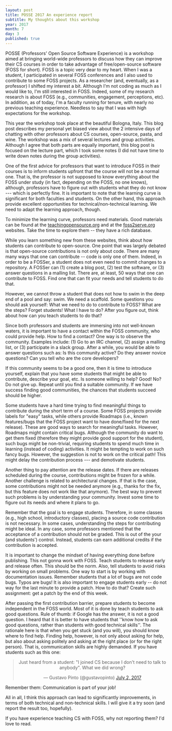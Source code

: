 ```yaml
---
layout: post
title: POSSE 2017 An experience report
subtitle: My thoughts about this workshop
year: 2017
month: 7
day: 3
published: true
---
```


POSSE (Professors' Open Source Software Experience) is a workshop aimed at bringing world-wide professors to discuss how they can improve their CS courses in order to take advantage of free/open-source software (FOSS for short). FOSS is a topic very dear to my heart. When I was a student, I participated in several FOSS conferences and I also used to contribute to some FOSS projects. As a researcher (and, eventually, as a professor) I shifted my interest a bit. Although I'm not coding as much as I would like to, I'm still interested in FOSS. Indeed, some of my research research is about FOSS (e.g., communities, engagement, perceptions, etc). In addition, as of today, I'm a faculty running for tenure, with nearly no previous teaching experience. Needless to say that I was with high expectations for the workshop.

This year the workshop took place at the beautiful Bologna, Italy. This blog post describes my personal yet biased view about the 2 intensive days of chatting with other professors about CS courses, open-source, pasta, and wine. The workshop was a mix of several lectures and group activities. Although I agree that both parts are equally important, this blog post is focused on the lecture part, which I took some notes  (I did not have time to write down notes during the group activities).

One of the first advice for professors that want to introduce FOSS in their courses is to inform students upfront that the course will not be a normal one. That is, the professor is not supposed to know everything about the FOSS under study (in fact, depending on the FOSS, no one knows), although, professors have to figure out with students what they do not know --- which is perfectly fine. It is important to note that the learning curve is significant for both faculties and students. On the other hand, this approach provide excellent opportunities for technical/non-technical learning. We need to adapt the learning approach, though.

To minimize the learning curve, professors need materials. Good materials can be found at the [teachingopensource.org](http://teachingopensource.org/) and at the [foss2serve.org](http://foss2serve.org/) websites. Take the time to explore them -- they have a rich database.

While you learn something new from these websites, think about how students can contribute to open-source. One point that was largely debated is that open-source contributions is not only about code. There are many many ways that one can contribute -- code is only one of them. Indeed, in order to be a FOSSer, a student does not even need to commit changes to a repository. A FOSSer can (1) create a blog post, (2) test the software, or (3) answer questions in a malling list. There are, at least, 50 ways that one can contribute to FOSS. Find one that can fit your needs and tell students to do that.

However, we cannot throw a student that does not how to swim in the deep end of a pool and say: swim. We need a scaffold. Some questions you should ask yourself: What we need to do to contribute to FOSS? What are the steps? Forget students! What I have to do? After you figure out, think about how can you teach students to do that?

Since both professors and students are immersing into not well-known waters, it is important to have a contact within the FOSS community, who could provide help. How to find a contact? One way is to observe the community. Examples include: (1) Go to an IRC channel, (2) assign a malling list, or (3) participate in a slack group. After a while, you would be able to answer questions such as: Is this community active? Do they answer novice questions? Can you tell who are the core developers?

If this community seems to be a good one, then it is time to introduce yourself, explain that you have some students that might be able to contribute, describe your goal, etc. Is someone willing to help? Good! No? Do not give up. Repeat until you find a suitable community. If we have success finding good communities, the chances that students succeed should be higher.

Some students have a hard time trying to find meaningful things to contribute during the short term of a course. Some FOSS projects provide labels for "easy" tasks, while others provide Roadmaps (i.e., known features/bugs that the FOSS project want to have done/fixed for the next release). These are good ways to search for meaningful tasks. However, Roadmaps might contain critical bugs. Although the community do want to get them fixed (therefore they might provide good support for the student), such bugs might be non-trivial, requiring students to spend much time in learning (instead of coding) activities. It might be tempting to work on such fancy bugs. However, the suggestion is not to work on the critical path! This might delay the contribution process --- and demotivate students.

Another thing to pay attention are the release dates. If there are releases scheduled during the course, contributions might be frozen for a while. Another challenge is related to architectural changes. If that is the case, some contributions might not be needed anymore (e.g., thanks for the fix, but this feature does not work like that anymore). The best way to prevent such problems is by understanding your community. Invest some time to figure out its needs and where it plans to go.

Remember that the goal is to engage students. Therefore, in some classes (e.g., high school, introductory classes), placing a source code contribution is not necessary. In some cases, understanding the steps for contributing might be ideal. In any case, some professors mentioned that the acceptance of a contribution should not be graded. This is out of the your (and students') control. Instead, students can earn additional credits if the contribution is accepted.

It is important to change the mindset of having everything done before publishing. This not gonna work with FOSS. Teach students to release early and release often. This should be the norm. Also, tell students to avoid risks by working on small problems. One way to start is by working with documentation issues. Remember students that a lot of bugs are not code bugs. Typos are bugs! It is also important to engage students early -- do not way for the last minute to provide a patch. How to do that? Create such assignment: get a patch by the end of this week.

After passing the first contribution barrier, prepare students to become independent in the FOSS world. Most of it is done by teach students to ask good questions. Rule of thumb: if Google has the answer, it is not a good question. I heard that it is better to have students that ''know how to ask good questions, rather than students with good technical skills''. The rationale here is that when you get stuck (and you will), you should know where to find help. Finding help, however, is not only about asking for help, but also about asking politely and asking at the right place (or for the right person). That is, communication skills are highly demanded. If you have students such as this one:

<center>
<blockquote class="twitter-tweet" data-partner="tweetdeck"><p lang="en" dir="ltr">Just heard from a student: &quot;I joined CS because I don&#39;t need to talk to anybody&quot;. What we did wrong?</p>&mdash; Gustavo Pinto (@gustavopinto) <a href="https://twitter.com/gustavopinto/status/881490978774945792">July 2, 2017</a></blockquote>
<script async src="//platform.twitter.com/widgets.js" charset="utf-8"></script>
</center>

Remember them: Communication is part of your job!

All in all, I think this approach can lead to significantly improvements, in terms of both technical and non-technical skills. I will give it a try soon (and report the result too, hopefully).

If you have experience teaching CS with FOSS, why not reporting them? I'd love to read.
